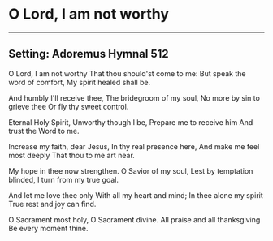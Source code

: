 # O Lord, I am not worthy

***

## Setting: Adoremus Hymnal 512

O Lord, I am not worthy
That thou should'st come to me:
But speak the word of comfort,
My spirit healed shall be.

And humbly I'll receive thee,
The bridegroom of my soul,
No more by sin to grieve thee
Or fly thy sweet control.

Eternal Holy Spirit,
Unworthy though I be,
Prepare me to receive him
And trust the Word to me.

Increase my faith, dear Jesus,
In thy real presence here,
And make me feel most deeply
That thou to me art near.

My hope in thee now strengthen.
O Savior of my soul,
Lest by temptation blinded,
I turn from my true goal.

And let me love thee only
With all my heart and mind;
In thee alone my spirit
True rest and joy can find.

O Sacrament most holy,
O Sacrament divine.
All praise and all thanksgiving
Be every moment thine.